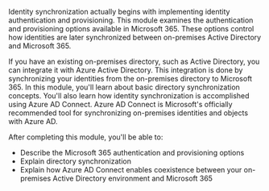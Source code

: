 Identity synchronization actually begins with implementing identity authentication and provisioning. This module examines the authentication and provisioning options available in Microsoft 365. These options control how identities are later synchronized between on-premises Active Directory and Microsoft 365.

If you have an existing on-premises directory, such as Active Directory, you can integrate it with Azure Active Directory. This integration is done by synchronizing your identities from the on-premises directory to Microsoft 365. In this module, you'll learn about basic directory synchronization concepts. You'll also learn how identity synchronization is accomplished using Azure AD Connect. Azure AD Connect is Microsoft's officially recommended tool for synchronizing on-premises identities and objects with Azure AD.

After completing this module, you'll be able to:

 -  Describe the Microsoft 365 authentication and provisioning options
 -  Explain directory synchronization
 -  Explain how Azure AD Connect enables coexistence between your on-premises Active Directory environment and Microsoft 365

